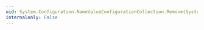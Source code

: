 ```yaml
---
uid: System.Configuration.NameValueConfigurationCollection.Remove(System.String)
internalonly: False
---
```


